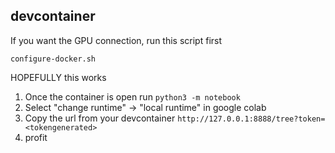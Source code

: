 ## devcontainer 

If you want the GPU connection, run this script first

```configure-docker.sh```

HOPEFULLY this works


1) Once the container is open run ```python3 -m notebook```
2) Select "change runtime" -> "local runtime" in google colab
3) Copy the url from your devcontainer ```http://127.0.0.1:8888/tree?token=<tokengenerated>```
4) profit